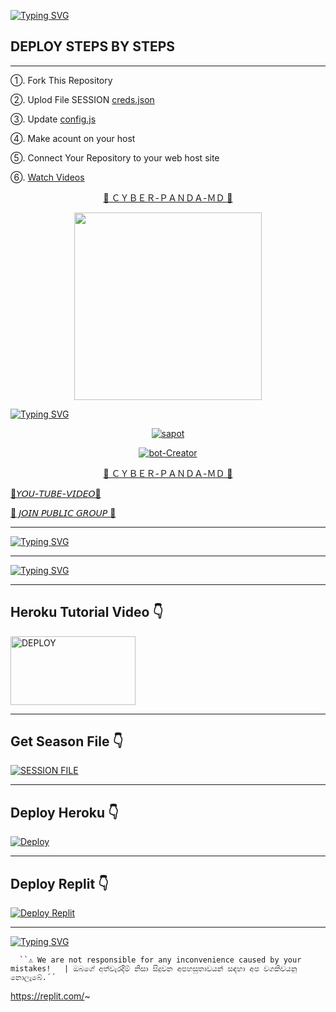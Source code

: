 

		
		



[![Typing SVG](http://readme-typing-svg.herokuapp.com?font=Fira+Code&pause=1000&color=000BFF&random=false&width=435&lines=%F0%9D%98%93%F0%9D%98%96%F0%9D%98%88%F0%9D%98%8B%F0%9D%98%90%F0%9D%98%95%F0%9D%98%8E%3A+%5B%E2%96%88%E2%96%88%E2%96%88%E2%96%88%E2%96%88%E2%96%88%E2%96%88%E2%96%88%E2%96%88%E2%96%88%E2%96%88%E2%96%88%E2%96%88%E2%96%88%E2%96%88%E2%96%88%E2%96%88%E2%96%88%E2%96%88%E2%96%88%5D+100%25;%F0%9F%A6%8B+%E2%94%82%F0%9D%90%82%F0%9D%90%98%F0%9D%90%81%F0%9D%9C%A9%F0%9D%90%91%E2%94%82%F0%9D%90%8F%F0%9D%9C%9F%F0%9D%90%8D%F0%9D%90%83%F0%9D%90%80%E2%94%82%F0%9D%90%8C%F0%9D%90%83%E2%94%82%F0%9D%90%95%E2%9E%82+%F0%9F%A6%8B)](https://git.io/typing-svg)


## DEPLOY STEPS BY STEPS
____________________

➀. Fork This Repository 

➁. Uplod File SESSION [creds.json]()

➂. Update [config.js]()

➃. Make acount on your host

➄. Connect Your Repository to your web host site

➅. [Watch Videos](https://youtu.be/amorCyDpKIo?si=BR2yG4lG4RCHSWRs)

<p align="center"> 
<u>🎯 ＣＹＢＥＲ-ＰＡＮＤＡ-ＭＤ 🎯</u>
</p>
<p align="center">
<img src="https://github.com/CYBER-x-SACHIYA-SL-MD-BOT/CYBER-PANDA-MD.V.0.3/assets/133668461/1f9ce998-691d-4394-ae3e-be7f3f51d4c6" width="300" height="300"/>

[![Typing SVG](http://readme-typing-svg.herokuapp.com?font=Fira+Code&pause=1000&color=FF0000&random=false&width=435&lines=%F0%9F%A6%8B+%E2%94%82%F0%9D%90%82%F0%9D%90%98%F0%9D%90%81%F0%9D%9C%A9%F0%9D%90%91%E2%94%82%F0%9D%90%8F%F0%9D%9C%9F%F0%9D%90%8D%F0%9D%90%83%F0%9D%90%80%E2%94%82%F0%9D%90%8C%F0%9D%90%83%E2%94%82%F0%9D%90%95%E2%9E%82+%F0%9F%A6%8B)](https://git.io/typing-svg)
 
<p align="center">
<a href="#"><img title="sapot" src="https://img.shields.io/badge/Senesh-Shashmika-red.svg?style=for-the-badge&logo=github"></a>
</p>
</p>
<p align="center">
<a href="#"><img title="bot-Creator" src="https://img.shields.io/badge/Creator-Sachith.Chandra-red.svg?style=for-the-badge&logo=github"></a>
</p>
<p align="center"> 
<u>🎯 ＣＹＢＥＲ-ＰＡＮＤＡ-ＭＤ 🎯</u>
</p>

[🐼𝘠𝘖𝘜-𝘛𝘜𝘉𝘌-𝘝𝘐𝘋𝘌𝘖🐼](https://youtu.be/amorCyDpKIo?si=VebhbHXCe53xct3X)

[💞 𝘑𝘖𝘐𝘕 𝘗𝘜𝘉𝘓𝘐𝘊 𝘎𝘙𝘖𝘜𝘗 💞](https://chat.whatsapp.com/FiVM7anDmin0qnLqWwkgev)


____________________

[![Typing SVG](http://readme-typing-svg.herokuapp.com?font=Fira+Code&pause=1000&color=FFFFFF&random=false&width=435&lines=%F0%9D%98%93%F0%9D%98%96%F0%9D%98%88%F0%9D%98%8B%F0%9D%98%90%F0%9D%98%95%F0%9D%98%8E%3A+%5B%E2%96%88%E2%96%88%E2%96%88%E2%96%88%E2%96%88%E2%96%88%E2%96%88%E2%96%88%E2%96%88%E2%96%88%E2%96%88%E2%96%88%E2%96%88%E2%96%88%E2%96%88%E2%96%88%E2%96%88%E2%96%88%E2%96%88%E2%96%88%5D+100%25;%F0%9D%98%93%F0%9D%98%96%F0%9D%98%88%F0%9D%98%8B%F0%9D%98%90%F0%9D%98%95%F0%9D%98%8E%3A+%5B%E2%96%88%E2%96%88%E2%96%88%E2%96%88%E2%96%88%E2%96%88%E2%96%88%E2%96%88%E2%96%88%E2%96%88%E2%96%88%E2%96%88%E2%96%88%E2%96%88%E2%96%88%E2%96%88%E2%96%88%5D+90%25;%F0%9D%98%93%F0%9D%98%96%F0%9D%98%88%F0%9D%98%8B%F0%9D%98%90%F0%9D%98%95%F0%9D%98%8E%3A+%5B%E2%96%88%E2%96%88%E2%96%88%E2%96%88%E2%96%88%E2%96%88%E2%96%88%E2%96%88%E2%96%88%E2%96%88%E2%96%88%E2%96%88%E2%96%88%E2%96%88%E2%96%88%E2%96%88%E2%96%88%5D+80%25;%F0%9D%98%93%F0%9D%98%96%F0%9D%98%88%F0%9D%98%8B%F0%9D%98%90%F0%9D%98%95%F0%9D%98%8E%3A+%5B%E2%96%88%E2%96%88%E2%96%88%E2%96%88%E2%96%88%E2%96%88%E2%96%88%E2%96%88%E2%96%88%E2%96%88%E2%96%88%E2%96%88%E2%96%88%E2%96%88%E2%96%88%5D+70%25;%F0%9D%98%93%F0%9D%98%96%F0%9D%98%88%F0%9D%98%8B%F0%9D%98%90%F0%9D%98%95%F0%9D%98%8E%3A+%5B%E2%96%88%E2%96%88%E2%96%88%E2%96%88%E2%96%88%E2%96%88%E2%96%88%E2%96%88%E2%96%88%E2%96%88%E2%96%88%E2%96%88%E2%96%88%5D+60%25;%F0%9D%98%93%F0%9D%98%96%F0%9D%98%88%F0%9D%98%8B%F0%9D%98%90%F0%9D%98%95%F0%9D%98%8E%3A+%5B%E2%96%88%E2%96%88%E2%96%88%E2%96%88%E2%96%88%E2%96%88%E2%96%88%E2%96%88%E2%96%88%E2%96%88%E2%96%88%E2%96%88%5D+50%25;%F0%9D%98%93%F0%9D%98%96%F0%9D%98%88%F0%9D%98%8B%F0%9D%98%90%F0%9D%98%95%F0%9D%98%8E%3A+%5B%E2%96%88%E2%96%88%E2%96%88%E2%96%88%E2%96%88%E2%96%88%E2%96%88%E2%96%88%E2%96%88%E2%96%88%5D+40%25;%F0%9D%98%93%F0%9D%98%96%F0%9D%98%88%F0%9D%98%8B%F0%9D%98%90%F0%9D%98%95%F0%9D%98%8E%3A+%5B%E2%96%88%E2%96%88%E2%96%88%E2%96%88%E2%96%88%E2%96%88%E2%96%88%5D+30%25;%F0%9D%98%93%F0%9D%98%96%F0%9D%98%88%F0%9D%98%8B%F0%9D%98%90%F0%9D%98%95%F0%9D%98%8E%3A+%5B%E2%96%88%E2%96%88%E2%96%88%E2%96%88%5D+20%25;%F0%9D%98%93%F0%9D%98%96%F0%9D%98%88%F0%9D%98%8B%F0%9D%98%90%F0%9D%98%95%F0%9D%98%8E%3A+%5B%E2%96%88%E2%96%88%E2%96%88%5D+10%25)](https://git.io/typing-svg)
____________________

[![Typing SVG](http://readme-typing-svg.herokuapp.com?font=Fira+Code&pause=1000&color=0004FF&random=false&width=435&lines=Deploy+on+Heroku+Video+%F0%9F%A6%8B)](https://git.io/typing-svg)

____________________

 ## Heroku Tutorial Video 👇

 
 <p align="left">
<a href="https://youtu.be/amorCyDpKIo?si=VIw9mxSA5ruc6UKi"><img align="center" src="https://i.imgur.com/fYDmZGF.png" alt="DEPLOY" height="110" width="200" /></a>

____________________

## Get Season File 👇
  
<a href='https://replit.com/@slsachith93/oror?v=1' target="_blank"><img alt='SESSION FILE' src='https://img.shields.io/badge/SESSION FILE-100000?style=for-the-badge&logo=scan&logoColor=white&labelColor=black&color=black'/></a>

____________________

## Deploy Heroku 👇

[![Deploy](https://www.herokucdn.com/deploy/button.svg)](https://heroku.com/deploy?template=https://github.com/CYBER-x-SACHIYA-SL-MD-BOT/CYBER-PANDA-MD.V.0.4)

____________________

## Deploy Replit 👇
  
<a href='https://replit.com/~' target="_blank"><img alt='Deploy Replit' src='https://img.shields.io/badge/DEPLOY REPLIT-100000?style=for-the-badge&logo=scan&logoColor=white&labelColor=black&color=black'/></a>

____________________


[![Typing SVG](http://readme-typing-svg.herokuapp.com?font=Fira+Code&pause=1000&color=000BFF&random=false&width=435&lines=%F0%9D%98%9B%F0%9D%98%8F%F0%9D%98%88%F0%9D%98%95%F0%9D%98%92+%F0%9D%98%88%F0%9D%98%93%F0%9D%98%93;%F0%9F%92%9ETHANK+SENESH%F0%9F%92%9E+;%F0%9F%A6%8B%F0%9D%98%8A%F0%9D%98%A0%F0%9D%98%89%F0%9D%98%8C%F0%9D%98%99-%F0%9D%98%B9-%F0%9D%98%9A%F0%9D%98%88%F0%9D%98%8A%F0%9D%98%8F%F0%9D%98%90%F0%9D%98%A0%F0%9D%98%88%F0%9F%A6%8B;%F0%9F%92%9E+%E2%94%82%F0%9D%90%82%F0%9D%90%98%F0%9D%90%81%F0%9D%9C%A9%F0%9D%90%91%E2%94%82%F0%9D%90%8F%F0%9D%9C%9F%F0%9D%90%8D%F0%9D%90%83%F0%9D%90%80%E2%94%82%F0%9D%90%8C%F0%9D%90%83%E2%94%82%F0%9D%90%95%E2%9E%82+%F0%9F%92%9E)](https://git.io/typing-svg)


      ``⚠️ We are not responsible for any inconvenience caused by your mistakes!   | ඔබගේ අත්වැරදීම් නිසා සිදුවන අපහසුතාවයන් සඳහා අප වගකිවයනු නොලැබේ.´´


https://replit.com/~
